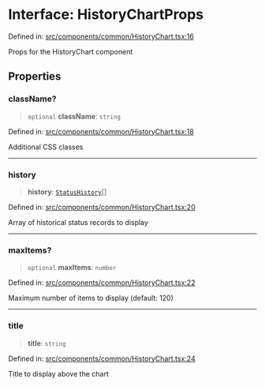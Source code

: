 # Interface: HistoryChartProps

Defined in: [src/components/common/HistoryChart.tsx:16](https://github.com/Nick2bad4u/Uptime-Watcher/blob/8a1973382d5fe14c52996ecda381894eb7ecd4a6/src/components/common/HistoryChart.tsx#L16)

Props for the HistoryChart component

## Properties

### className?

> `optional` **className**: `string`

Defined in: [src/components/common/HistoryChart.tsx:18](https://github.com/Nick2bad4u/Uptime-Watcher/blob/8a1973382d5fe14c52996ecda381894eb7ecd4a6/src/components/common/HistoryChart.tsx#L18)

Additional CSS classes

***

### history

> **history**: [`StatusHistory`](../../../../../shared/types/interfaces/StatusHistory.md)[]

Defined in: [src/components/common/HistoryChart.tsx:20](https://github.com/Nick2bad4u/Uptime-Watcher/blob/8a1973382d5fe14c52996ecda381894eb7ecd4a6/src/components/common/HistoryChart.tsx#L20)

Array of historical status records to display

***

### maxItems?

> `optional` **maxItems**: `number`

Defined in: [src/components/common/HistoryChart.tsx:22](https://github.com/Nick2bad4u/Uptime-Watcher/blob/8a1973382d5fe14c52996ecda381894eb7ecd4a6/src/components/common/HistoryChart.tsx#L22)

Maximum number of items to display (default: 120)

***

### title

> **title**: `string`

Defined in: [src/components/common/HistoryChart.tsx:24](https://github.com/Nick2bad4u/Uptime-Watcher/blob/8a1973382d5fe14c52996ecda381894eb7ecd4a6/src/components/common/HistoryChart.tsx#L24)

Title to display above the chart

